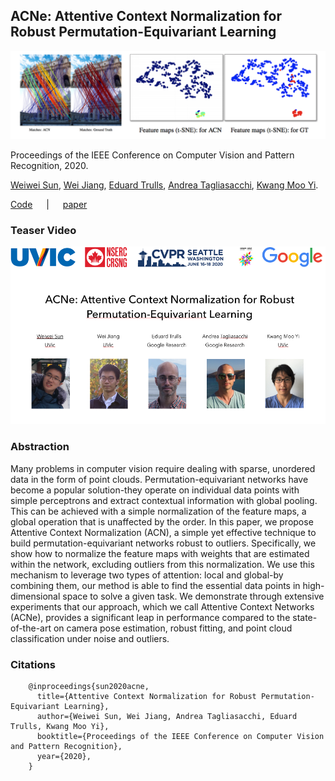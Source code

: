 ## ACNe: Attentive Context Normalization for Robust Permutation-Equivariant Learning
![teaser](teaser.png)

Proceedings of the IEEE Conference on Computer Vision and Pattern Recognition, 2020.

[Weiwei Sun](https://weiweisun2018.github.io/), [Wei Jiang](https://jiangwei221.github.io/), [Eduard Trulls](http://etrulls.github.io/), [Andrea Tagliasacchi](http://gfx.uvic.ca/people/ataiya), [Kwang Moo Yi](http://vision.uvic.ca/people/kmyi).

[Code](https://github.com/vcg-uvic/acne) &emsp; | &emsp;
[paper](http://openaccess.thecvf.com/content_CVPR_2020/papers/Sun_ACNe_Attentive_Context_Normalization_for_Robust_Permutation-Equivariant_Learning_CVPR_2020_paper.pdf)

### Teaser Video
[![IMAGE ALT TEXT](video_preface.png)](https://www.youtube.com/watch?v=c4i_uhTPGTQ "1min Teaser Video")

### Abstraction

Many problems in computer vision require dealing with sparse, unordered data in the form of point clouds. Permutation-equivariant networks have become a popular solution-they operate on individual data points with simple perceptrons and extract contextual information with global pooling. This can be achieved with a simple normalization of the feature maps, a global operation that is unaffected by the order. In this paper, we propose Attentive Context Normalization (ACN), a simple yet effective technique to build permutation-equivariant networks robust to outliers. Specifically, we show how to normalize the feature maps with weights that are estimated within the network, excluding outliers from this normalization. We use this mechanism to leverage two types of attention: local and global-by combining them, our method is able to find the essential data points in high-dimensional space to solve a given task. We demonstrate through extensive experiments that our approach, which we call Attentive Context Networks (ACNe), provides a significant leap in performance compared to the state-of-the-art on camera pose estimation, robust fitting, and point cloud classification under noise and outliers.

### Citations
        @inproceedings{sun2020acne,
          title={Attentive Context Normalization for Robust Permutation-Equivariant Learning},
          author={Weiwei Sun, Wei Jiang, Andrea Tagliasacchi, Eduard Trulls, Kwang Moo Yi},
          booktitle={Proceedings of the IEEE Conference on Computer Vision and Pattern Recognition},
          year={2020},
        }
